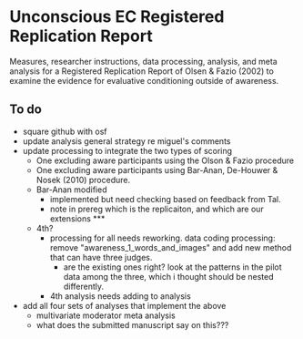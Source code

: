 # Unconscious EC Registered Replication Report

Measures, researcher instructions, data processing, analysis, and meta analysis for a Registered Replication Report of Olsen & Fazio (2002) to examine the evidence for evaluative conditioning outside of awareness. 

## To do

- square github with osf
- update analysis general strategy re miguel's comments
- update processing to integrate the two types of scoring
  - One excluding aware participants using the Olson & Fazio procedure
  - One excluding aware participants using Bar-Anan, De-Houwer & Nosek (2010) procedure.
  - Bar-Anan modified
    - implemented but need checking based on feedback from Tal.
    - note in prereg which is the replicaiton, and which are our extensions ***
  - 4th?
    - processing for all needs reworking. data coding processing: remove "awareness_1_words_and_images" and add new method that can have three judges.
      - are the existing ones right? look at the patterns in the pilot data among the three, which i thought should be nested differently.
    - 4th analysis needs adding to analysis
- add all four sets of analyses that implement the above
  - multivariate moderator meta analysis
  - what does the submitted manuscript say on this???
